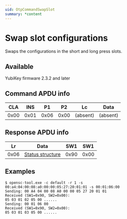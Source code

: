 ```yaml
---
uid: OtpCommandSwapSlot
summary: *content
---
```


<!-- Copyright 2021 Yubico AB

Licensed under the Apache License, Version 2.0 (the "License");
you may not use this file except in compliance with the License.
You may obtain a copy of the License at

    http://www.apache.org/licenses/LICENSE-2.0

Unless required by applicable law or agreed to in writing, software
distributed under the License is distributed on an "AS IS" BASIS,
WITHOUT WARRANTIES OR CONDITIONS OF ANY KIND, either express or implied.
See the License for the specific language governing permissions and
limitations under the License. -->

# Swap slot configurations

Swaps the configurations in the short and long press slots.

## Available

YubiKey firmware 2.3.2 and later

## Command APDU info

|  CLA  |  INS  |  P1   |  P2   |    Lc    |   Data   |
| :---: | :---: | :---: | :---: | :------: | :------: |
| 0x00  | 0x01  | 0x06  | 0x00  | (absent) | (absent) |

## Response APDU info

|  Lr   |                 Data                  |  SW1  |  SW1  |
| :---: | :-----------------------------------: | :---: | :---: |
| 0x06  | [Status structure](#status-structure) | 0x90  | 0x00  |

## Examples

```shell
$ opensc-tool.exe -c default -r 1 -s 00:a4:04:00:08:a0:00:00:05:27:20:01:01 -s 00:01:06:00
Sending: 00 A4 04 00 08 A0 00 00 05 27 20 01 01
Received (SW1=0x90, SW2=0x00):
05 03 01 02 05 00 ......
Sending: 00 01 06 00
Received (SW1=0x90, SW2=0x00):
05 03 01 03 05 00 ......
```
